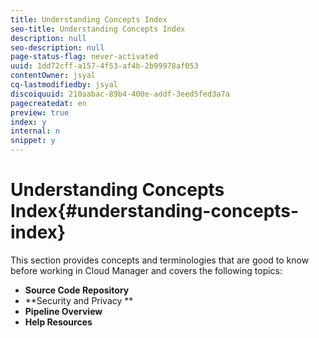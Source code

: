 ```yaml
---
title: Understanding Concepts Index
seo-title: Understanding Concepts Index
description: null
seo-description: null
page-status-flag: never-activated
uuid: 1dd72cff-a157-4f53-af4b-2b99978af053
contentOwner: jsyal
cq-lastmodifiedby: jsyal
discoiquuid: 210aabac-89b4-400e-addf-3eed5fed3a7a
pagecreatedat: en
preview: true
index: y
internal: n
snippet: y
---
```


# Understanding Concepts Index{#understanding-concepts-index}

This section provides concepts and terminologies that are good to know before working in Cloud Manager and covers the following topics:

* **Source Code Repository**
* **Security and Privacy **
* **Pipeline Overview**
* **Help Resources**

